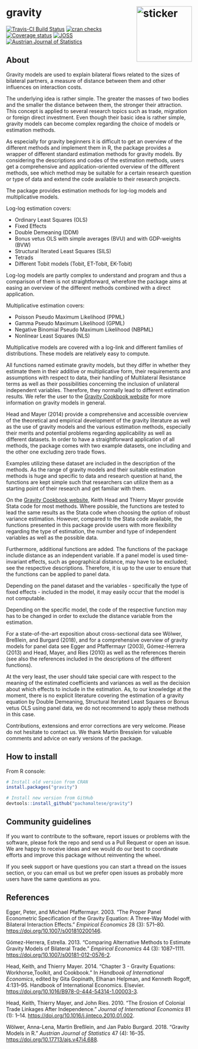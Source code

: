 
# gravity <img src="https://pachamaltese.github.io/gravity/hexicon.svg" width=150 align="right" alt="sticker"/>

[![Travis-CI Build
Status](https://travis-ci.org/pachamaltese/gravity.svg?branch=master)](https://travis-ci.org/pachamaltese/gravity)
[![cran
checks](https://cranchecks.info/badges/summary/gravity)](https://cran.r-project.org/web/checks/check_results_gravity.html)
[![Coverage
status](https://codecov.io/gh/pachamaltese/gravity/branch/master/graph/badge.svg)](https://codecov.io/github/pachamaltese/gravity?branch=master)
[![JOSS](http://joss.theoj.org/papers/10.21105/joss.01038/status.svg)](https://doi.org/10.21105/joss.01038)
[![Austrian Journal of
Statistics](https://zenodo.org/badge/doi/10.17713/ajs.v47i4.688.svg)](https://doi.org/10.17713/ajs.v47i4.688)

## About

Gravity models are used to explain bilateral flows related to the sizes
of bilateral partners, a measure of distance between them and other
influences on interaction costs.

The underlying idea is rather simple. The greater the masses of two
bodies and the smaller the distance between them, the stronger their
attraction. This concept is applied to several research topics such as
trade, migration or foreign direct investment. Even though their basic
idea is rather simple, gravity models can become complex regarding the
choice of models or estimation methods.

As especially for gravity beginners it is difficult to get an overview
of the different methods and implement them in R, the package provides a
wrapper of different standard estimation methods for gravity models. By
considering the descriptions and codes of the estimation methods, users
get a comprehensive and application-oriented overview of the different
methods, see which method may be suitable for a certain research
question or type of data and extend the code available to their research
projects.

The package provides estimation methods for log-log models and
multiplicative models.

Log-log estimation covers:

  - Ordinary Least Squares (OLS)
  - Fixed Effects
  - Double Demeaning (DDM)
  - Bonus vetus OLS with simple averages (BVU) and with GDP-weights
    (BVW)
  - Structural Iterated Least Squares (SILS)
  - Tetrads
  - Different Tobit models (Tobit, ET-Tobit, EK-Tobit)

Log-log models are partly complex to understand and program and thus a
comparison of them is not straightforward, wherefore the package aims at
easing an overview of the different methods combined with a direct
application.

Multiplicative estimation covers:

  - Poisson Pseudo Maximum Likelihood (PPML)
  - Gamma Pseudo Maximum Likelihood (GPML)
  - Negative Binomial Pseudo Maximum Likelihood (NBPML)
  - Nonlinear Least Squares (NLS)

Multiplicative models are covered with a log-link and different families
of distributions. These models are relatively easy to compute.

All functions named estimate gravity models, but they differ in whether
they estimate them in their additive or multiplicative form, their
requirements and assumptions with respect to data, their handling of
Multilateral Resistance terms as well as their possibilities concerning
the inclusion of unilateral independent variables. Therefore, they
normally lead to different estimation results. We refer the user to the
[Gravity Cookbook website](https://sites.google.com/site/hiegravity/)
for more information on gravity models in general.

Head and Mayer (2014) provide a comprehensive and accessible overview of
the theoretical and empirical development of the gravity literature as
well as the use of gravity models and the various estimation methods,
especially their merits and potential problems regarding applicability
as well as different datasets. In order to have a straightforward
application of all methods, the package comes with two example datasets,
one including and the other one excluding zero trade flows.

Examples utilizing these dataset are included in the description of the
methods. As the range of gravity models and their suitable estimation
methods is huge and specific to data and research question at hand, the
functions are kept simple such that researchers can utilize them as a
starting point of their research and get familiar with them.

On the [Gravity Cookbook
website](https://sites.google.com/site/hiegravity/), Keith Head and
Thierry Mayer provide Stata code for most methods. Where possible, the
functions are tested to lead the same results as the Stata code when
choosing the option of robust variance estimation. However, compared to
the Stata code available, the functions presented in this package
provide users with more flexibility regarding the type of estimation,
the number and type of independent variables as well as the possible
data.

Furthermore, additional functions are added. The functions of the
package include distance as an independent variable. If a panel model is
used time-invariant effects, such as geographical distance, may have to
be excluded; see the respective descriptions. Therefore, it is up to the
user to ensure that the functions can be applied to panel data.

Depending on the panel dataset and the variables - specifically the type
of fixed effects - included in the model, it may easily occur that the
model is not computable.

Depending on the specific model, the code of the respective function may
has to be changed in order to exclude the distance variable from the
estimation.

For a state-of-the-art exposition about cross-sectional data see Wölwer,
Breßlein, and Burgard (2018), and for a comprehensive overview of
gravity models for panel data see Egger and Pfaffermayr (2003),
Gómez-Herrera (2013) and Head, Mayer, and Ries (2010) as well as the
references therein (see also the references included in the descriptions
of the different functions).

At the very least, the user should take special care with respect to the
meaning of the estimated coefficients and variances as well as the
decision about which effects to include in the estimation. As, to our
knowledge at the moment, there is no explicit literature covering the
estimation of a gravity equation by Double Demeaning, Structural
Iterated Least Squares or Bonus vetus OLS using panel data, we do not
recommend to apply these methods in this case.

Contributions, extensions and error corrections are very welcome. Please
do not hesitate to contact us. We thank Martin Bresslein for valuable
comments and advice on early versions of the package.

## How to install

From R console:

``` r
# Install old version from CRAN
install.packages("gravity")

# Install new version from GitHub
devtools::install_github("pachamaltese/gravity")
```

## Community guidelines

If you want to contribute to the software, report issues or problems
with the software, please fork the repo and send us a Pull Request or
open an issue. We are happy to receive ideas and we would do our best to
coordinate efforts and improve this package without reinventing the
wheel.

If you seek support or have questions you can start a thread on the
issues section, or you can email us but we prefer open issues as
probably more users have the same questions as you.

## References

<div id="refs" class="references">

<div id="ref-Egger2003">

Egger, Peter, and Michael Pfaffermayr. 2003. “The Proper Panel
Econometric Specification of the Gravity Equation: A Three-Way Model
with Bilateral Interaction Effects.” *Empirical Economics* 28 (3):
571–80. <https://doi.org/10.1007/s001810200146>.

</div>

<div id="ref-Gomez-Herrera2013">

Gómez-Herrera, Estrella. 2013. “Comparing Alternative Methods to
Estimate Gravity Models of Bilateral Trade.” *Empirical Economics* 44
(3): 1087–1111. <https://doi.org/10.1007/s00181-012-0576-2>.

</div>

<div id="ref-Head2014">

Head, Keith, and Thierry Mayer. 2014. “Chapter 3 - Gravity Equations:
Workhorse,Toolkit, and Cookbook.” In *Handbook of International
Economics*, edited by Gita Gopinath, Elhanan Helpman, and Kenneth
Rogoff, 4:131–95. Handbook of International Economics. Elsevier.
<https://doi.org/10.1016/B978-0-444-54314-1.00003-3>.

</div>

<div id="ref-Head2010">

Head, Keith, Thierry Mayer, and John Ries. 2010. “The Erosion of
Colonial Trade Linkages After Independence.” *Journal of International
Economics* 81 (1): 1–14.
<https://doi.org/10.1016/j.jinteco.2010.01.002>.

</div>

<div id="ref-WoelwerBressleinBurgard2018">

Wölwer, Anna-Lena, Martin Breßlein, and Jan Pablo Burgard. 2018.
“Gravity Models in R.” *Austrian Journal of Statistics* 47 (4): 16–35.
<https://doi.org/10.17713/ajs.v47i4.688>.

</div>

</div>
